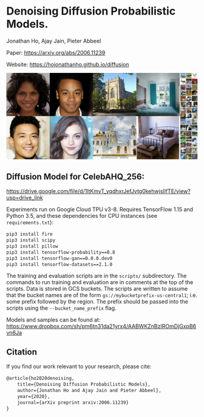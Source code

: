 # Denoising Diffusion Probabilistic Models.

Jonathan Ho, Ajay Jain, Pieter Abbeel

Paper: https://arxiv.org/abs/2006.11239

Website: https://hojonathanho.github.io/diffusion

![Samples generated by our model](resources/samples.png)

## Diffusion Model for CelebAHQ_256:

https://drive.google.com/file/d/1ltKmvT_yqdhxrJefJvtg0kehwjsIlfTE/view?usp=drive_link

Experiments run on Google Cloud TPU v3-8.
Requires TensorFlow 1.15 and Python 3.5, and these dependencies for CPU instances (see `requirements.txt`):
```
pip3 install fire
pip3 install scipy
pip3 install pillow
pip3 install tensorflow-probability==0.8
pip3 install tensorflow-gan==0.0.0.dev0
pip3 install tensorflow-datasets==2.1.0
```

The training and evaluation scripts are in the `scripts/` subdirectory.
The commands to run training and evaluation are in comments at the top of the scripts.
Data is stored in GCS buckets. The scripts are written to assume that the bucket names are of the form `gs://mybucketprefix-us-central1`; i.e. some prefix followed by the region.
The prefix should be passed into the scripts using the `--bucket_name_prefix` flag.

Models and samples can be found at: https://www.dropbox.com/sh/pm6tn31da21yrx4/AABWKZnBzIROmDjGxpB6vn6Ja

## Citation
If you find our work relevant to your research, please cite:
```
@article{ho2020denoising,
    title={Denoising Diffusion Probabilistic Models},
    author={Jonathan Ho and Ajay Jain and Pieter Abbeel},
    year={2020},
    journal={arXiv preprint arxiv:2006.11239}
}
```
